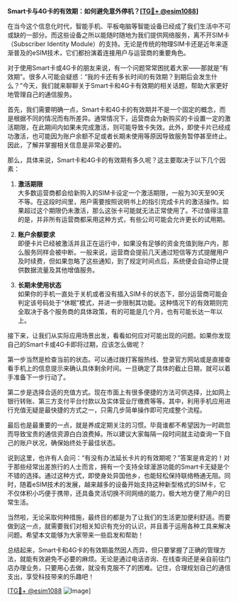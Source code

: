 **Smart卡与4G卡的有效期：如何避免意外停机？[[TG💪+ @esim1088](https://t.me/s/esim1088)]**

在当今这个信息化时代，智能手机、平板电脑等智能设备已经成了我们生活中不可或缺的一部分。而这些设备之所以能随时随地为我们提供网络服务，离不开SIM卡（Subscriber Identity Module）的支持。无论是传统的物理SIM卡还是近年来逐渐普及的eSIM技术，它们都扮演着连接用户与运营商的重要角色。

对于使用Smart卡或4G卡的朋友来说，有一个问题常常困扰着大家——那就是“有效期”。很多人可能会疑惑：“我的卡还有多长时间的有效期？到期后会发生什么？”今天，我们就来聊聊关于Smart卡和4G卡有效期的相关话题，帮助大家更好地管理自己的通信服务。

首先，我们需要明确一点，Smart卡和4G卡的有效期并不是一个固定的概念，而是根据不同的情况而有所差异。通常情况下，运营商会为新购买的卡设置一定的激活期限，在此期间内如果未完成激活，则可能导致卡失效。此外，即使卡片已经成功激活，也可能因为账户余额不足或者长期未使用等原因导致服务暂停甚至终止。因此，了解并掌握相关信息是非常必要的。

那么，具体来说，Smart卡和4G卡的有效期有多久呢？这主要取决于以下几个因素：

1. **激活期限**  
   大多数运营商都会给新购入的SIM卡设定一个激活期限，一般为30天至90天不等。在这段时间里，用户需要按照说明书上的指引完成卡片的激活操作。如果超过这个期限仍未激活，那么这张卡可能就无法正常使用了。不过值得注意的是，并非所有运营商都采用这种方式，有些公司可能会允许更长的试用期。

2. **账户余额要求**  
   即便卡片已经被激活并且正在运行中，如果没有足够的资金充值到账户内，那么服务同样会被中断。一般来说，运营商会提前几天通过短信等方式提醒用户及时续费，但如果忽略了这些通知，到了规定时间点后，系统便会自动停止提供数据流量及其他增值服务。

3. **长期未使用状态**  
   如果你的手机一直处于关机或者没有插入SIM卡的状态下，部分运营商可能会判定该号码处于“休眠”模式，并进一步限制其功能。这种情况下的有效期则完全取决于各个服务商的具体政策，有的可能是几个月，也有可能长达一年以上。

接下来，让我们从实际应用场景出发，看看如何应对可能出现的问题。如果你发现自己的Smart卡或4G卡即将过期，应该怎么做呢？

第一步当然是检查当前的状态。可以通过拨打客服热线、登录官方网站或是直接查看手机上的信息提示来确认具体剩余时间。一旦确定了具体的截止日期，就可以着手准备下一步行动了。

第二步是选择合适的充值方式。现在市面上有很多便捷的方法可供选择，比如网上银行转账、第三方支付平台付款以及实体营业厅缴费等等。其中，利用手机应用进行充值无疑是最快捷的方式之一，只需几步简单操作即可完成整个流程。

最后也是最重要的一点，就是养成定期关注的习惯。毕竟谁都不希望因为一时疏忽而导致宝贵的通信资源白白浪费掉。所以建议大家每隔一段时间就主动查询一下自己的账户状况，确保始终处于最佳状态。

说到这里，也许有人会问：“有没有办法延长卡片的有效期呢？”答案是肯定的！对于那些经常出差旅行的人士而言，拥有一个支持全球漫游功能的Smart卡无疑是个不错的选择。通过这种方式，即使身处异国他乡，也能轻松保持联络畅通无阻。同时，随着eSIM技术的发展，越来越多的设备开始支持这种新型格式的SIM卡，它不仅体积小巧便于携带，还具备灵活切换不同网络的能力，极大地方便了用户的日常生活。

当然啦，无论采取何种措施，最终目的都是为了让我们的生活更加便利舒适。而要做到这一点，就需要我们对相关知识有充分的认识，并且善于运用各种工具来解决问题。希望本文能够为大家带来一些启发和帮助！

总结起来，Smart卡和4G卡的有效期虽然因人而异，但只要掌握了正确的管理方法，就能有效避免不必要的麻烦。无论是通过电话咨询、在线查询还是亲自前往门店办理业务，只要用心去做，就没有克服不了的困难。记住，合理规划自己的通信支出，享受科技带来的乐趣吧！

[[TG💪+ @esim1088](https://t.me/s/esim1088) ![Image](https://i.postimg.cc/4NQfJmqS/Snipaste-2025-05-13-00-14-12.png)]